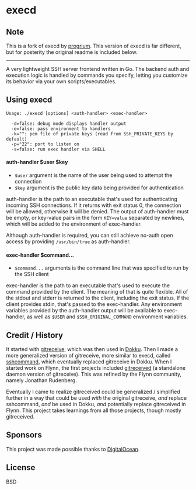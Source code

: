 # execd

## Note

This is a fork of execd by [progrium](http://github.com/progrium). This version 
of execd is far different, but for posterity the original readme is included 
below.

---

A very lightweight SSH server frontend written in Go. The backend auth and execution logic is handled by commands you specify, letting you customize its behavior via your own scripts/executables.

## Using execd
```
Usage: ./execd [options] <auth-handler> <exec-handler>

  -d=false: debug mode displays handler output
  -e=false: pass environment to handlers
  -k="": pem file of private keys (read from SSH_PRIVATE_KEYS by default)
  -p="22": port to listen on
  -s=false: run exec handler via SHELL
```
#### auth-handler $user $key

 * `$user` argument is the name of the user being used to attempt the connection
 * `$key` argument is the public key data being provided for authentication

auth-handler is the path to an executable that's used for authenticating incoming SSH connections. If it returns with exit status 0, the connection will be allowed, otherwise it will be denied. The output of auth-handler must be empty, or key-value pairs in the form `KEY=value` separated by newlines, which will be added to the environment of exec-handler.

Although auth-handler is required, you can still achieve no-auth open access by providing `/usr/bin/true` as auth-handler.

#### exec-handler $command...

 * `$command...` arguments is the command line that was specified to run by the SSH client

exec-handler is the path to an executable that's used to execute the command provided by the client. The meaning of that is quite flexible. All of the stdout and stderr is returned to the client, including the exit status. If the client provides stdin, that's passed to the exec-handler. Any environment variables provided by the auth-handler output will be available to exec-handler, as well as `$USER` and `$SSH_ORIGINAL_COMMAND` environment variables.

## Credit / History

It started with [gitreceive](https://github.com/progrium/gitreceive), which was then used in [Dokku](https://github.com/progrium/dokku). Then I made a more generalized version of gitreceive, more similar to execd, called [sshcommand](https://github.com/progrium/sshcommand), which eventually replaced gitreceive in Dokku. When I started work on Flynn, the first projects included [gitreceived](https://github.com/flynn/gitreceived) (a standalone daemon version of gitreceive). This was refined by the Flynn community, namely Jonathan Rudenberg. 

Eventually I came to realize gitreceived could be generalized / simplified further in a way that could be used *with* the original gitreceive, *and* replace sshcommand, *and* be used in Dokku, *and* potentially replace gitreceived in Flynn. This project takes learnings from all those projects, though mostly gitreceived.

## Sponsors

This project was made possible thanks to [DigitalOcean](http://digitalocean.com).

## License

BSD
